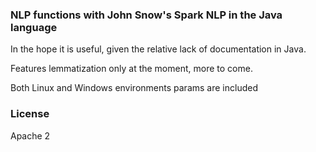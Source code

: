 ### NLP functions with John Snow's Spark NLP in the Java language

In the hope it is useful, given the relative lack of documentation in Java.

Features lemmatization only at the moment, more to come.

Both Linux and Windows environments params are included

### License
Apache 2
